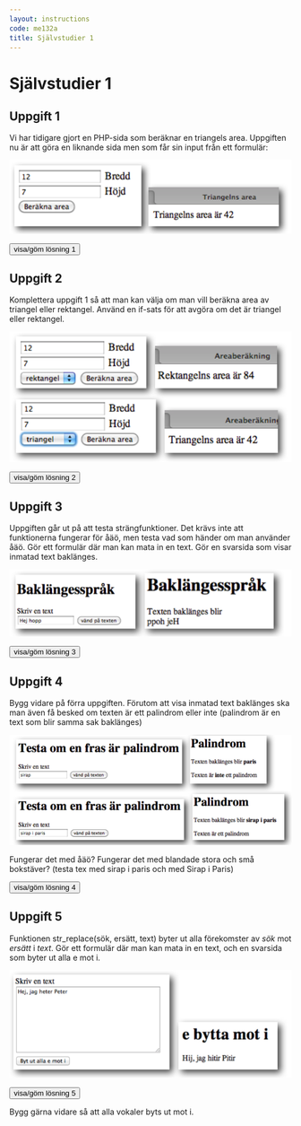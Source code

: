 ```yaml
---
layout: instructions
code: me132a
title: Självstudier 1
---
```


<script>
  var toggle = function(id) {
  var mydiv = document.getElementById(id);
  if (mydiv.style.display === 'block' || mydiv.style.display === '')
    mydiv.style.display = 'none';
  else
    mydiv.style.display = 'block'
  }
</script>

# Självstudier 1

## Uppgift 1

Vi har tidigare gjort en PHP-sida som beräknar en triangels area. Uppgiften nu är att göra en liknande sida men som får sin input från ett formulär:

![](im1/triangleform.png)

<!--START SHOW/HIDE-->
<input type="button" value="visa/göm lösning 1" onclick="toggle('answer1');">

<div id="answer1" style="display:none">

**upp1.html**

```html
<form action="upp1.php" method="post">
<input type="text" name="width"> Bredd <br>
<input type="text" name="height"> Höjd <br>
<input type="submit" value="Beräkna area">
</form>
```

**upp1.php**

```php
<?php
$width=$_POST["width"];
$height=$_POST["height"];

$area=$width*$height/2;

echo "Triangelns area är $area";

?>
```

</div>
<!--END SHOW/HIDE-->

## Uppgift 2

Komplettera uppgift 1 så att man kan välja om man vill beräkna area av triangel eller rektangel. Använd en if-sats för att avgöra om det är triangel eller rektangel. 

![](im1/triangrect.png)

<!--START SHOW/HIDE-->
<input type="button" value="visa/göm lösning 2" onclick="toggle('answer2');">

<div id="answer2" style="display:none">

**upp2.html**

```html
<form action="upp2.php" method="post">
<input type="text" name="width"> Bredd <br>
<input type="text" name="height"> Höjd <br>
<select name="type">
<option>rektangel</option>
<option>triangel</option>
</select>
<input type="submit" value="Beräkna area">
</form>

```

**upp2.php**

```php
<?php
$width=$_POST["width"];
$height=$_POST["height"];
$type=$_POST["type"];

if ($type=="triangel")
{
	$area=$width*$height/2;
	echo "Triangelns area är $area";
}
else
{
	$area=$width*$height;
	echo "Rektangelns area är $area";
}
?>
```

</div>
<!--END SHOW/HIDE-->

## Uppgift 3

Uppgiften går ut på att testa strängfunktioner. Det krävs inte att funktionerna fungerar för åäö, men testa vad som händer om man använder åäö. Gör ett formulär där man kan mata in en text. Gör en svarsida som visar inmatad text baklänges.

![](im1/reverse.png)


<!--START SHOW/HIDE-->
<input type="button" value="visa/göm lösning 3" onclick="toggle('answer3');">

<div id="answer3" style="display:none">

**upp3.html**

```html
<form action="upp3.php" method="post">
Skriv en text <br>
<input type="text" width="50" name="text">
<input type="submit" value="vänd på texten">
</form>
```

**upp3.php**

```php
<?php
$text=$_POST["text"];

$reversetext=strrev($text);

echo "Texten baklänges blir <br>";
echo $reversetext;
?>
```

</div>
<!--END SHOW/HIDE-->

## Uppgift 4

Bygg vidare på förra uppgiften. Förutom att visa inmatad text baklänges ska man även få besked om texten är ett palindrom eller inte (palindrom är en text som blir samma sak baklänges)

![](im1/palindrome.png)

Fungerar det med åäö? Fungerar det med blandade stora och små bokstäver? (testa tex med sirap i paris och med Sirap i Paris)

<!--START SHOW/HIDE-->
<input type="button" value="visa/göm lösning 4" onclick="toggle('answer4');">

<div id="answer4" style="display:none">

**upp4.html**

```html
<form action="upp4.php" method="post">
Skriv en text <br />
<input type="text" width="50" name="text" />
<input type="submit" value="vänd på texten" />
</form>
```

**upp4.php**

````php
$text=$_POST["text"];

$reversetext=strrev($text);

echo "Texten baklänges blir <b>";
echo $reversetext;
echo "</b><br><br>";
if ($text==$reversetext) 
{
	echo "Texten är ett palindrom";
}
else
{
	echo "Texten är <b>inte</b> ett palindrom";
}
//obs att det inte funkar om man blandar stora och små bokstäver
//sirap i paris blir palindrom men inte Sirap i Paris
//lösning: ändra i if-satesen till
// if (strtoupper($text)==strtoupper($reversetext))
````

</div>
<!--END SHOW/HIDE-->



## Uppgift 5

Funktionen str_replace(sök, ersätt, text) byter ut alla förekomster av *sök* mot *ersätt* i *text*. Gör ett formulär där man kan mata in en text, och en svarsida som byter ut alla e mot i.

![](im1/isprik.png)

<!--START SHOW/HIDE-->
<input type="button" value="visa/göm lösning 5" onclick="toggle('answer5');">

<div id="answer4" style="display:none">

**upp5.html**

```html
<form action="upp5.php" method="post">
Skriv en text <br>
<textarea rows="10" cols="40" name="text">
</textarea>
<br />
<input type="submit" value="Byt ut alla e mot i">
</form>
```

**upp5.php**

````php
<?php
$text=$_POST["text"];

$newtext=str_replace("e","i",$text);

echo $newtext;

//obs att det bara funkar för e men inte för E
//lösning: lägg till raden 
//$newtext=str_replace("E","I",$newtext);
//efter raden $newtext=str_replace("e","i",$text);
?>
````

</div>
<!--END SHOW/HIDE-->

Bygg gärna vidare så att alla vokaler byts ut mot i. 

